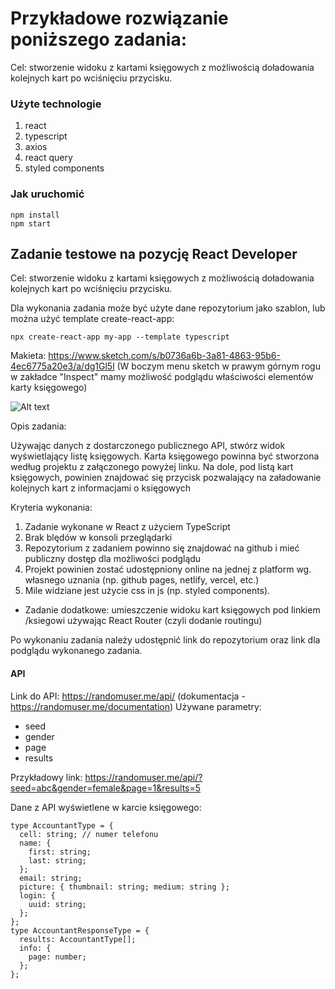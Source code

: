 # Przykładowe rozwiązanie poniższego zadania:

Cel: stworzenie widoku z kartami księgowych z możliwością doładowania kolejnych kart po wciśnięciu przycisku.

### Użyte technologie

1. react
2. typescript
3. axios
4. react query
5. styled components

### Jak uruchomić

```shell
npm install
npm start
```

## Zadanie testowe na pozycję React Developer

Cel: stworzenie widoku z kartami księgowych z możliwością doładowania kolejnych kart po wciśnięciu przycisku.

Dla wykonania zadania może być użyte dane repozytorium jako szablon, lub można użyć template create-react-app:

```
npx create-react-app my-app --template typescript
```

Makieta: https://www.sketch.com/s/b0736a6b-3a81-4863-95b6-4ec6775a20e3/a/dg1Gl5l
(W boczym menu sketch w prawym górnym rogu w zakładce "Inspect" mamy możliwość podglądu właściwości elementów karty księgowego)

![Alt text](image.png)

Opis zadania:

Używając danych z dostarczonego publicznego API, stwórz widok wyświetlający listę księgowych.
Karta księgowego powinna być stworzona według projektu z załączonego powyżej linku.
Na dole, pod listą kart księgowych, powinien znajdować się przycisk pozwalający na załadowanie kolejnych kart z informacjami o księgowych

Kryteria wykonania:

1. Zadanie wykonane w React z użyciem TypeScript
2. Brak blędów w konsoli przeglądarki
3. Repozytorium z zadaniem powinno się znajdować na github i mieć publiczny dostęp dla możliwości podglądu
4. Projekt powinien zostać udostępniony online na jednej z platform wg. własnego uznania (np. github pages, netlify, vercel, etc.)
5. Mile widziane jest użycie css in js (np. styled components).

- Zadanie dodatkowe: umieszczenie widoku kart księgowych pod linkiem /ksiegowi używając React Router (czyli dodanie routingu)

Po wykonaniu zadania należy udostępnić link do repozytorium oraz link dla podglądu wykonanego zadania.

#### API

Link do API: https://randomuser.me/api/ (dokumentacja - https://randomuser.me/documentation)
Używane parametry:

- seed
- gender
- page
- results

Przykładowy link: https://randomuser.me/api/?seed=abc&gender=female&page=1&results=5

Dane z API wyświetlene w karcie księgowego:

```
type AccountantType = {
  cell: string; // numer telefonu
  name: {
    first: string;
    last: string;
  };
  email: string;
  picture: { thumbnail: string; medium: string };
  login: {
    uuid: string;
  };
};
type AccountantResponseType = {
  results: AccountantType[];
  info: {
    page: number;
  };
};

```
